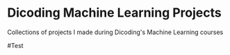 # Dicoding Machine Learning Projects
Collections of projects I made during Dicoding's Machine Learning courses

#Test

